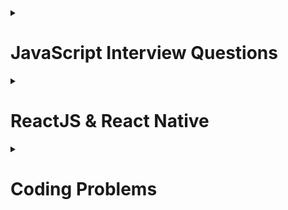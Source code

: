 <details>
<summary>
    
# JavaScript Interview Questions

</summary>
(* denotes important topics)

<details open>
<summary>JS Code Execution</summary>

- [JS Code Execution](./JS/js-code-executio.md)
    - [Event Loop](./JS/js-code-executio.md#q3-what-is-the-event-loop-in-javascript)
    - [Micro-task Queue](./JS/js-code-executio.md#q4-what-are-task-queues-in-javascript)
    - [Callstack Queue](./JS/js-code-executio.md#q2-what-is-the-call-stack-and-how-does-it-work)
</details>

<details open>
<summary>JavaScript Fundamentals</summary>

- [Call Stack](./JS/callstack.md)
- [Hoisting](./JS/hoisting.md)
- [Types of Errors](./JS/types-of-error.md)
- [Closure](./JS/closure.md)
- [Temporal Dead Zone](./JS/temporal-dead-zone.md)
</details>

<details open>
<summary>Data Structures & Operations</summary>

- [Objects & Types of Operations](./JS/objects.md)
- [Array & Types of Operations](./JS/arrays.md)
- [Types of Iterations & Loops](./JS/types-of-iteration-loops.md)
- [String & Types of Operations](./JS/string.md)
</details>

<details open>
<summary>Promises & Async Handling</summary>

- [Promises](./JS/promises.md)
    - [Promise Chaining](./JS/promises.md#promise-chaining)
    - [Promise Function](./JS/promises.md#promise-functions)
- [Callback Hell](./JS/callback-hell.md)
- [Async-Await](./JS/async-await.md)
</details>

<details open>
<summary>Events & Memory Management</summary>

- [Events](./JS/event-propagation-capturing-bubbling.md)
    - [Event Capturing](./JS/event-propagation-capturing-bubbling.md#21-event-capturing-trickling-phase)
    - [Event Bubbling](./JS/event-propagation-capturing-bubbling.md#22-event-bubbling-phase)
    - [Event Propagation](./JS/event-propagation-capturing-bubbling.md#23-event-propagation)
    - [Event Delegation](./JS/event-propagation-capturing-bubbling.md#24-event-delegation)

- [Memory & Its Management](./JS/memory-mgmt.md)
    - [Heap Memory](./JS//memory-mgmt.md#1-heap-memory)
    - [Stack Memory](./JS/memory-mgmt.md#2-stack-memory)
</details>

<details open>
<summary>Functions & Execution</summary>

- [Call, Bind, Apply](./JS/call-bind-apply.md)
- [Prototype & Prototype Chaining](./JS/prototype-prototype-chaining.md)
- [Currying](./JS/currying.md)
- [Throttling vs Debouncing](./JS/throtling.md)
</details>

<details open>
<summary>Advanced JS Concepts</summary>

- [ES6 Features](./JS/es-6-feature.md)
- [Arrow Function](./JS/arrow-fn.md)
- [this Keyword](./JS/this.md)
- [Promises vs Callback vs Async-await](./JS/callback-promises-async-await.md)
</details>

</details>

<details>

<summary>
    
# ReactJS & React Native

</summary>

<details open>
<summary>ReactJS & React Native Interview Questions</summary>

- [React Native Intro](./React-Native-Intro.md) *
- [ReactJS Intro](./Reactjs-Intro.md) *
- [Optimizing Performance in React Native Apps](./optimization.md)*
- [All about components, props & states](./components-props-state-hooks.md)*
- [Prop drilling and its alternative](./prop-drilling-and-other-concepts.md)*
- [useState](./definitions/useState.md)*
- [useEffect](./definitions/useEffect.md)*
- [useMemo](./definitions/useMemo_definition.md)*
- [useCallback](./definitions/useCallback.md)*
- [Context-API](./definitions/context_API.md)*
- [Memo](./definitions/memo_definition.md)*
</details>

<details open>
<summary>React Lifecycle & Error Handling</summary>

- [React Refs](./Common/react-refs.md)
- [Lifecycle Methods (Class Components)](./Common/Lifecycle%20Methods%20(Class%20Components).md)*
- [Custom Hooks](./Common/CustomHooks.md)*
- [Event Handling in React & React Native](./Common/EventHandling.md)
- [Error Handling](./Common/error-handling.md)
</details>

<details open>
<summary>Testing & Debugging</summary>

- [Testing in React & React Native](./Common/Testing.md)*
    - [Jest](./Common/jest.md)
    - [React Testing Library](./Common/react-testing-lib.md)
    - [Detox](./Common/detox.md)
- [Debugging Tools](./Common/debugging.md)*
    - [React Developer Tools](./Common/debugging.md#react-developer-tools-react-devtools)
    - [Flipper for React Native](./Common/debugging.md#flipper-for-react-native)
</details>

<details open>
<summary>Security & Performance</summary>

- [Security in React & React Native](./Common/security.md)
    - [Preventing XSS and CSRF](./Common/security.md#prevent-cross-site-scripting-xss--cross-site-request-forgery-csrf)
    - [Storing sensitive data securely](./Common/storing-data-securely.md)
</details>

<details open>
<summary>Additional Topics</summary>

- [React Navigation](./React-Native/react-navigation.md)
- [React Router](./ReactJS/react-router.md)
- [Server-Side Rendering (SSR) & Static Site Generation (SSG)](./server-side-rendering.md)
- [CORS Error](./JS/CORS.md)
</details>

<details open>
<summary>Bonus Topics (If Time Permits)</summary>

- [Progressive Web Apps (PWA) in React](./pwa.md)
- [GraphQL with Apollo Client](./graphQl-apollo.md)
- [Using WebSockets in React & React Native](./websocket.md)
- [Micro Frontends with React](./micro-front-end.md)
</details>

</details>

<details>
    <summary>
    
# Coding Problems

</summary>

<details>
    <summary>
    30 Must-Know Machine Coding Problems 
</summary> 

<details open>
<summary>Arrays and Strings</summary>

- **LRU Cache Implementation** (Least Recently Used Cache)  
- **Snake and Ladder Game** (Grid traversal logic)  
- **Tic Tac Toe Game** (Winning conditions and board state)  
- **Sudoku Solver** (Backtracking and constraints)  
- **Sliding Window Maximum** (Window-based problem-solving)  
- **String Compression** (Efficient data storage)  

</details>

<details open>
<summary>Linked Lists</summary>

- **LRU Cache with Linked List** (Combining cache with DLL)  
- **Flatten a Multilevel Linked List** (Recursion and iteration)  
- **Detect and Remove Loop in Linked List** (Cycle detection with Floyd’s Algorithm)  
- **Merge K Sorted Linked Lists** (Heap-based merging)  

</details>

<details open>
<summary>Stack and Queues</summary>

- **Implement Min Stack** (Stack with minimum retrieval in O(1))  
- **Valid Parentheses Checker** (Stack for balanced brackets)  
- **Browser History Manager** (Back and forward navigation)  
- **Rotten Oranges (Matrix BFS)** (Shortest path problem using queues)  
- **Sliding Window Maximum** (Deque-based optimization)  

</details>

<details open>
<summary>Trees and Graphs</summary>

- **Binary Search Tree Iterator** (In-order traversal with O(1) space)  
- **Serialize and Deserialize Binary Tree** (Convert trees to string and back)  
- **N-ary Tree Level Order Traversal** (Queue-based traversal)  
- **Shortest Path in a Maze** (BFS for pathfinding)  
- **Word Ladder Problem** (Graph transformation)  

</details>

<details open>
<summary>Recursion and Backtracking</summary>

- **Generate Parentheses** (Recursive string building)  
- **Sudoku Solver** (Backtracking approach)  
- **N-Queens Problem** (Placing queens without attacks)  
- **Word Search in Matrix** (Recursive DFS for grid traversal)  
- **Letter Combinations of a Phone Number** (String permutations)  

</details>

<details open>
<summary>Object-Oriented Design</summary>

- **Design Parking Lot** (Handling vehicle entry, exit, and pricing)  
- **Design Library Management System** (Catalog, users, and borrow-return logic)  
- **Design Snake Game** (Dynamic movement and collision detection)  
- **Design Rate Limiter** (Token bucket or sliding window algorithm)  
- **Design Elevator System** (Multi-threaded handling of floors and requests)  

</details>
</details>
</details>


